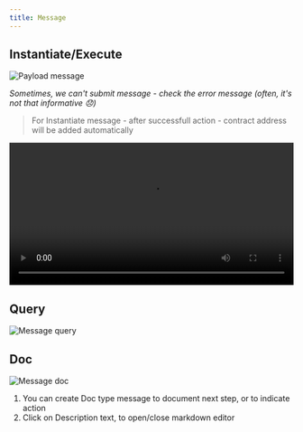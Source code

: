 ```yaml
---
title: Message
---
```


## Instantiate/Execute

![Payload message](/outpost/OPMessage.png)

_Sometimes, we can't submit message - check the error message (often, it's not that informative 😞)_

> For Instantiate message - after successfull action - contract address will be added automatically

<video width="100%" controls>
     <source src="/outpost/demo_instant.mp4" type="video/mp4" />
</video>

## Query

![Message query](/outpost/OPMessageQuery.png)

## Doc

![Message doc](/outpost/OPMessageDoc.png)

1. You can create Doc type message to document next step, or to indicate action
2. Click on Description text, to open/close markdown editor
